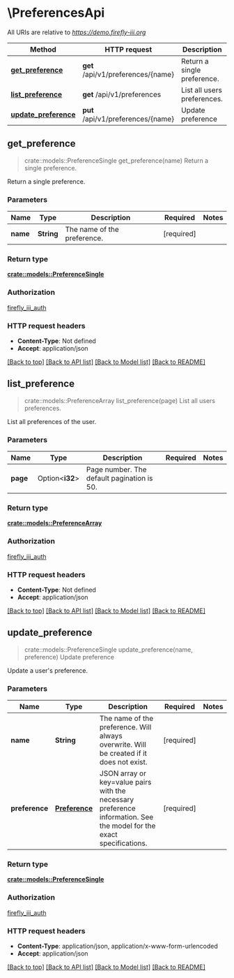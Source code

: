 # \PreferencesApi

All URIs are relative to *https://demo.firefly-iii.org*

Method | HTTP request | Description
------------- | ------------- | -------------
[**get_preference**](PreferencesApi.md#get_preference) | **get** /api/v1/preferences/{name} | Return a single preference.
[**list_preference**](PreferencesApi.md#list_preference) | **get** /api/v1/preferences | List all users preferences.
[**update_preference**](PreferencesApi.md#update_preference) | **put** /api/v1/preferences/{name} | Update preference



## get_preference

> crate::models::PreferenceSingle get_preference(name)
Return a single preference.

Return a single preference.

### Parameters


Name | Type | Description  | Required | Notes
------------- | ------------- | ------------- | ------------- | -------------
**name** | **String** | The name of the preference. | [required] |

### Return type

[**crate::models::PreferenceSingle**](PreferenceSingle.md)

### Authorization

[firefly_iii_auth](../README.md#firefly_iii_auth)

### HTTP request headers

- **Content-Type**: Not defined
- **Accept**: application/json

[[Back to top]](#) [[Back to API list]](../README.md#documentation-for-api-endpoints) [[Back to Model list]](../README.md#documentation-for-models) [[Back to README]](../README.md)


## list_preference

> crate::models::PreferenceArray list_preference(page)
List all users preferences.

List all preferences of the user.

### Parameters


Name | Type | Description  | Required | Notes
------------- | ------------- | ------------- | ------------- | -------------
**page** | Option<**i32**> | Page number. The default pagination is 50. |  |

### Return type

[**crate::models::PreferenceArray**](PreferenceArray.md)

### Authorization

[firefly_iii_auth](../README.md#firefly_iii_auth)

### HTTP request headers

- **Content-Type**: Not defined
- **Accept**: application/json

[[Back to top]](#) [[Back to API list]](../README.md#documentation-for-api-endpoints) [[Back to Model list]](../README.md#documentation-for-models) [[Back to README]](../README.md)


## update_preference

> crate::models::PreferenceSingle update_preference(name, preference)
Update preference

Update a user's preference.

### Parameters


Name | Type | Description  | Required | Notes
------------- | ------------- | ------------- | ------------- | -------------
**name** | **String** | The name of the preference. Will always overwrite. Will be created if it does not exist. | [required] |
**preference** | [**Preference**](Preference.md) | JSON array or key=value pairs with the necessary preference information. See the model for the exact specifications. | [required] |

### Return type

[**crate::models::PreferenceSingle**](PreferenceSingle.md)

### Authorization

[firefly_iii_auth](../README.md#firefly_iii_auth)

### HTTP request headers

- **Content-Type**: application/json, application/x-www-form-urlencoded
- **Accept**: application/json

[[Back to top]](#) [[Back to API list]](../README.md#documentation-for-api-endpoints) [[Back to Model list]](../README.md#documentation-for-models) [[Back to README]](../README.md)

